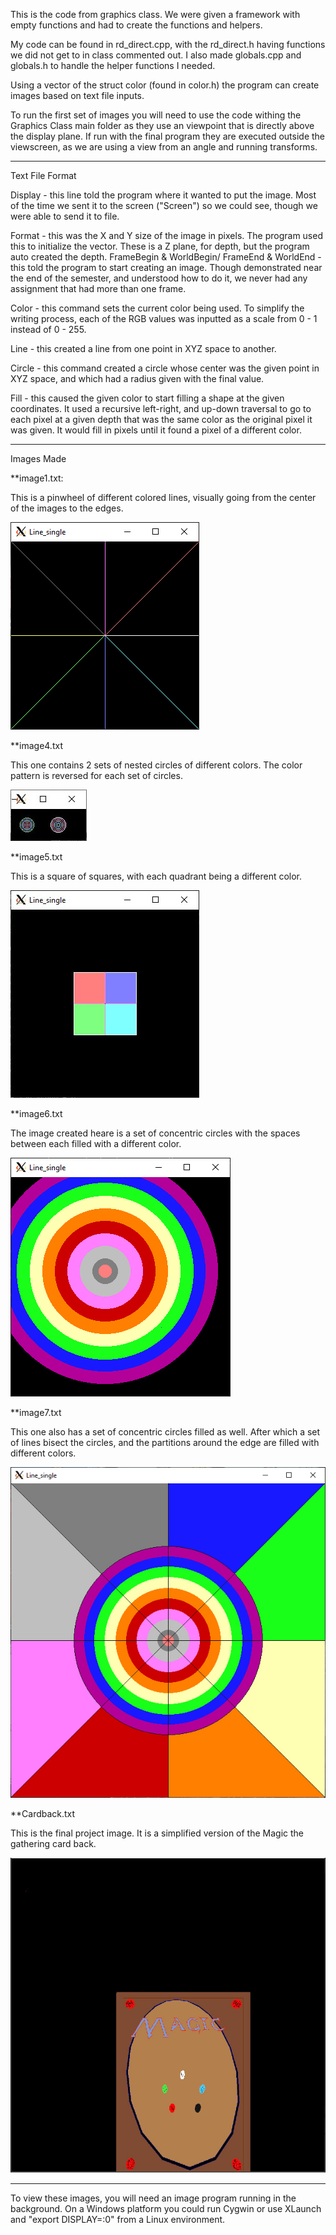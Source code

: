 This is the code from graphics class. We were given a framework with empty functions and had to create the functions and helpers.

My code can be found in rd_direct.cpp, with the rd_direct.h having functions we did not get to in class commented out. I also made globals.cpp and globals.h to handle the helper functions I needed.

Using a vector of the struct color (found in color.h) the program can create images based on text file inputs.

To run the first set of images you will need to use the code withing the Graphics Class main folder as they use an viewpoint that is directly above the display plane. If run with the final program they are executed outside the viewscreen, as we are using a view from an angle and running transforms.
________________________________________
Text File Format

Display - this line told the program where it wanted to put the image. Most of the time we sent it to the screen ("Screen") so we could see, though we were able to send it to file.

Format - this was the X and Y size of the image in pixels. The program used this to initialize the vector. These is a Z plane, for depth, but the program auto created the depth.
FrameBegin & WorldBegin/ FrameEnd & WorldEnd - this told the program to start creating an image. Though demonstrated near the end of the semester, and understood how to do it, we never had any assignment that had more than one frame.

Color - this command sets the current color being used. To simplify the writing process, each of the RGB values was inputted as a scale from 0 - 1 instead of 0 - 255.

Line - this created a line from one point in XYZ space to another.

Circle - this command created a circle whose center was the given point in XYZ space, and which had a radius given with the final value.

Fill - this caused the given color to start filling a shape at the given coordinates. It used a recursive left-right, and up-down traversal to go to each pixel at a given depth that was the same color as the original pixel it was given. It would fill in pixels until it found a pixel of a different color.
________________________________________
Images Made

**image1.txt:

This is a pinwheel of different colored lines, visually going from the center of the images to the edges.


  ![Alt text](image1.jpg)

**image4.txt

  This one contains 2 sets of nested circles of different colors. The color pattern is reversed for each set of circles.
  
 ![Alt text](image4.jpg)

 
**image5.txt

  This is a square of squares, with each quadrant being a different color.
  
 ![Alt text](image5.jpg)

 **image6.txt

  The image created heare is a set of concentric circles with the spaces between each filled with a different color.
  
 ![Alt text](image6.jpg)

 **image7.txt

  This one also has a set of concentric circles filled as well. After which a set of lines bisect the circles, and the partitions around the edge are filled with different colors.
  
 ![Alt text](image7.jpg)

**Cardback.txt

This is the final project image. It is a simplified version of the Magic the gathering card back.

 ![Alt text](cardback.jpg)
__________________________________________________________________________________________________________________________________________________________________________________

To view these images, you will need an image program running in the background. On a Windows platform you could run Cygwin or use XLaunch and "export DISPLAY=:0" from a Linux environment.
